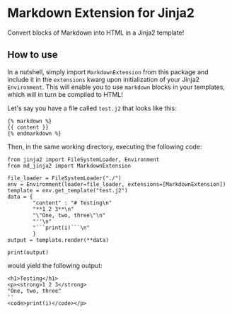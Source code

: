 
# Markdown Extension for Jinja2

Convert blocks of Markdown into HTML in a Jinja2 template!

## How to use

In a nutshell, simply import `MarkdownExtension` from this package and include it in the `extensions` kwarg upon initialization of your Jinja2 `Environment`. This will enable you to use `markdown` blocks in your templates, which will in turn be compiled to HTML!

Let's say you have a file called `test.j2` that looks like this:
```
{% markdown %}
{{ content }}
{% endmarkdown %}
```
Then, in the same working directory, executing the following code:
```
from jinja2 import FileSystemLoader, Environment
from md_jinja2 import MarkdownExtension

file_loader = FileSystemLoader("./")
env = Environment(loader=file_loader, extensions=[MarkdownExtension])
template = env.get_template("test.j2")
data = {
        "content" : "# Testing\n"
        "**1 2 3**\n"
        "\"One, two, three\"\n"
        "''\n"
        "```print(i)```\n"
        }
output = template.render(**data)

print(output)
```

would yield the following output:

```
<h1>Testing</h1>
<p><strong>1 2 3</strong>
"One, two, three"
''
<code>print(i)</code></p>
```
